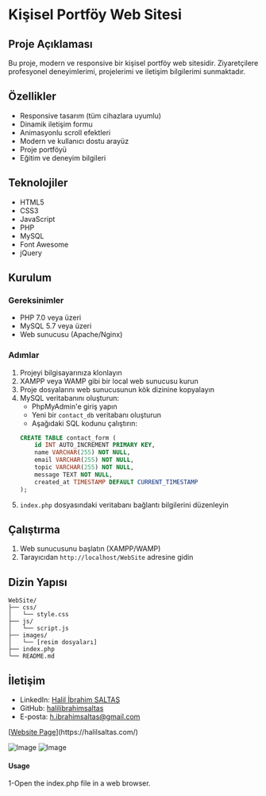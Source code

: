 # Kişisel Portföy Web Sitesi

## Proje Açıklaması

Bu proje, modern ve responsive bir kişisel portföy web sitesidir. Ziyaretçilere profesyonel deneyimlerimi, projelerimi ve iletişim bilgilerimi sunmaktadır.

## Özellikler

- Responsive tasarım (tüm cihazlara uyumlu)
- Dinamik iletişim formu
- Animasyonlu scroll efektleri
- Modern ve kullanıcı dostu arayüz
- Proje portföyü
- Eğitim ve deneyim bilgileri

## Teknolojiler

- HTML5
- CSS3
- JavaScript
- PHP
- MySQL
- Font Awesome
- jQuery

## Kurulum

### Gereksinimler

- PHP 7.0 veya üzeri
- MySQL 5.7 veya üzeri
- Web sunucusu (Apache/Nginx)

### Adımlar

1. Projeyi bilgisayarınıza klonlayın
2. XAMPP veya WAMP gibi bir local web sunucusu kurun
3. Proje dosyalarını web sunucusunun kök dizinine kopyalayın
4. MySQL veritabanını oluşturun:
   - PhpMyAdmin'e giriş yapın
   - Yeni bir `contact_db` veritabanı oluşturun
   - Aşağıdaki SQL kodunu çalıştırın:
   ```sql
   CREATE TABLE contact_form (
       id INT AUTO_INCREMENT PRIMARY KEY,
       name VARCHAR(255) NOT NULL,
       email VARCHAR(255) NOT NULL,
       topic VARCHAR(255) NOT NULL,
       message TEXT NOT NULL,
       created_at TIMESTAMP DEFAULT CURRENT_TIMESTAMP
   );
   ```
5. `index.php` dosyasındaki veritabanı bağlantı bilgilerini düzenleyin

## Çalıştırma

1. Web sunucusunu başlatın (XAMPP/WAMP)
2. Tarayıcıdan `http://localhost/WebSite` adresine gidin

## Dizin Yapısı

```
WebSite/
├── css/
│   └── style.css
├── js/
│   └── script.js
├── images/
│   └── [resim dosyaları]
├── index.php
└── README.md
```

## İletişim

- LinkedIn: [Halil İbrahim SALTAŞ](https://www.linkedin.com/in/halilibrahimsaltas/)
- GitHub: [halilibrahimsaltas](https://github.com/halilibrahimsaltas)
- E-posta: h.ibrahimsaltas@gmail.com

[[Website Page]([https://halilsaltas.com](https://halilsaltas.com/))](https://halilsaltas.com/)

![Image](https://github.com/user-attachments/assets/4c3f56cb-69a9-40bb-8d35-24c1a1fdbf5f)
![Image](https://github.com/user-attachments/assets/eb704fff-8fc4-4577-8354-a5506e57b5b4)

#### Usage

1-Open the index.php file in a web browser.

